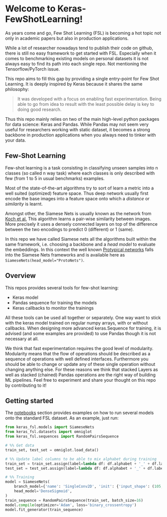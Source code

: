# Welcome to Keras-FewShotLearning!

As years come and go, Few Shot Learning (FSL) is becoming a hot topic not only in academic papers but also in production
applications.

While a lot of researcher nowadays tend to publish their code on github, there is still no easy framework to get
started with FSL. Especially when it comes to benchmarking existing models on personal datasets it is not always easy
to find its path into each single repo. Not mentioning the Tensorflow/PyTorch issue.

This repo aims to fill this gap by providing a single entry-point for Few Shot Learning. It is deeply inspired by Keras
because it shares the same philosophy:

> It was developed with a focus on enabling fast experimentation.
> Being able to go from idea to result with the least possible delay is key to doing good research.

Thus this repo mainly relies on two of the main high-level python packages for data science: Keras and Pandas. While
Pandas may not seem very useful for researchers working with static dataset, it becomes a strong backbone in production
applications when you always need to tinker with your data.

## Few-Shot Learning

Few-shot learning is a task consisting in classifying unseen samples into n classes (so called n way task) where each
classes is only described with few (from 1 to 5 in usual benchmarks) examples.

Most of the state-of-the-art algorithms
try to sort of learn a metric into a well suited (optimized) feature space. Thus deep network usually first encode the
base images into a feature space onto which a _distance_ or _similarity_ is learnt. 

Amongst other, the Siamese Nets is usually known as the network from [Koch et al.](https://www.cs.cmu.edu/~rsalakhu/papers/oneshot1.pdf)
This algorithm learns a pair-wise similarity between images. More precisely it uses a densely connected layers on top
of the difference between the two encodings to predict 0 (different) or 1 (same).

In this repo we have called Siamese nets all the algorithms built within the same framework, i.e. choosing a backbone
and a _head model_ to evaluate the embeddings. In this context the well known [Protypical networks](https://arxiv.org/pdf/1703.05175.pdf)
falls into the Siamese Nets frameworks and is available here as `SiameseNets(head_model="ProtoNets")`.

## Overview

This repos provides several tools for few-shot learning:

 - Keras model
 - Pandas sequence for training the models
 - Keras callbacks to monitor the trainings
 
All these tools can be used all together or separately. One way want to stick with the keras model trained on regular
numpy arrays, with or without callbacks. When designing more advanced keras.Sequence for training, it is advised (and
some examples are provided) to use Pandas though it is not necessary at all.

We think that fast experimentation requires the good level of modularity. Modularity means that the flow of operations
should be described as a sequence of operations with well defined interfaces. Furthermore you should be able to change
or update any of these single operation without changing anything else. For these reasons we think that stacked Layers
as well as stacked (chained) Pandas operations are the right way of building ML pipelines. Feel free to experiment and
share your thought on this repo by contributing to it! 

## Getting started

The [notebooks](notebooks) section provides examples on how to run several models onto the standard FSL dataset. As an
example, just run:

```python
from keras_fsl.models import SiameseNets
from keras_fsl.datasets import omniglot
from keras_fsl.sequences import RandomPairsSequence

# %% Get data
train_set, test_set = omniglot.load_data()

# %% Update label columns to be able to mix alphabet during training
train_set = train_set.assign(label=lambda df: df.alphabet + '_' + df.label)
test_set = test_set.assign(label=lambda df: df.alphabet + '_' + df.label)

# %% Training
model = SiameseNets(
    branch_model={'name': 'SingleConv2D', 'init': {'input_shape': (105, 105, 3)}},
    head_model='DenseSigmoid',
)
train_sequence = RandomPairsSequence(train_set, batch_size=16)
model.compile(optimizer='Adam', loss='binary_crossentropy')
model.fit_generator(train_sequence)
```
